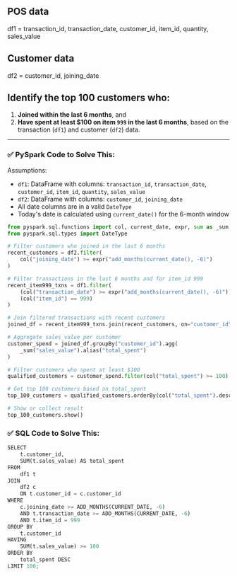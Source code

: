 ## POS data 
df1 = transaction_id, transaction_date, customer_id, item_id, quantity, sales_value

## Customer data
df2 = customer_id, joining_date

## Identify the top 100 customers who:

1. **Joined within the last 6 months**, and
2. **Have spent at least \$100 on item `999` in the last 6 months**,
   based on the transaction (`df1`) and customer (`df2`) data.

---

### ✅ PySpark Code to Solve This:

Assumptions:

* `df1`: DataFrame with columns: `transaction_id`, `transaction_date`, `customer_id`, `item_id`, `quantity`, `sales_value`
* `df2`: DataFrame with columns: `customer_id`, `joining_date`
* All date columns are in a valid `DateType`
* Today's date is calculated using `current_date()` for the 6-month window

```python
from pyspark.sql.functions import col, current_date, expr, sum as _sum
from pyspark.sql.types import DateType

# Filter customers who joined in the last 6 months
recent_customers = df2.filter(
    col("joining_date") >= expr("add_months(current_date(), -6)")
)

# Filter transactions in the last 6 months and for item_id 999
recent_item999_txns = df1.filter(
    (col("transaction_date") >= expr("add_months(current_date(), -6)")) &
    (col("item_id") == 999)
)

# Join filtered transactions with recent customers
joined_df = recent_item999_txns.join(recent_customers, on="customer_id", how="inner")

# Aggregate sales_value per customer
customer_spend = joined_df.groupBy("customer_id").agg(
    _sum("sales_value").alias("total_spent")
)

# Filter customers who spent at least $100
qualified_customers = customer_spend.filter(col("total_spent") >= 100)

# Get top 100 customers based on total_spent
top_100_customers = qualified_customers.orderBy(col("total_spent").desc()).limit(100)

# Show or collect result
top_100_customers.show()
```

### ✅ SQL Code to Solve This:

```python
SELECT 
    t.customer_id,
    SUM(t.sales_value) AS total_spent
FROM 
    df1 t
JOIN 
    df2 c
    ON t.customer_id = c.customer_id
WHERE 
    c.joining_date >= ADD_MONTHS(CURRENT_DATE, -6)
    AND t.transaction_date >= ADD_MONTHS(CURRENT_DATE, -6)
    AND t.item_id = 999
GROUP BY 
    t.customer_id
HAVING 
    SUM(t.sales_value) >= 100
ORDER BY 
    total_spent DESC
LIMIT 100;
```
